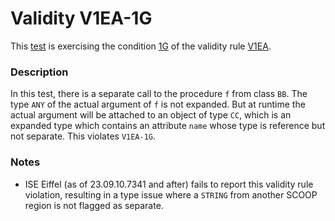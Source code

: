 # Validity V1EA-1G

This [test](.) is exercising the condition [1G](../Readme.md) of the validity rule [V1EA](../../v1ea/Readme.md).

### Description

In this test, there is a separate call to the procedure `f` from class `BB`. The type `ANY` of the actual argument of `f` is not expanded. But at runtime the actual argument will be attached to an object of type `CC`, which is an expanded type which contains an attribute `name` whose type is reference but not separate. This violates `V1EA-1G`.

### Notes

* ISE Eiffel (as of 23.09.10.7341 and after) fails to report this validity rule violation, resulting in a type issue where a `STRING` from another SCOOP region is not flagged as separate.
